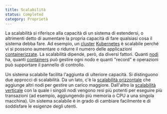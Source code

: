 ```yaml
---
title: Scalabilità
status: Completed
category: Proprietà
---
```


La scalabilità si riferisce alla capacità di un sistema di estendersi, o altrimenti detto di aumentare la propria capacità di fare qualsiasi cosa il sistema debba fare. Ad esempio, un [cluster](/it/cluster/) [Kubernetes](/it/kubernetes/) è scalabile perché vi si possono aumentare o ridurre il numero delle  applicazioni [containerizzate](/it/containerization/). La scalabilità dipende, però, da diversi fattori. Quanti [nodi](/it/nodes/) ha, quanti [containers](/it/container/) può gestire ogni nodo e quanti "record" e operazioni può supportare il pannello di controllo.

Un sistema scalabile facilita l'aggiunta di ulteriore capacità. Si distinguono due approcci di scalabilità. Da un lato, c'è la [scalabilità orizzontale](/it/horizontal_scaling/) che aggiunge altri nodi per gestire un carico maggiore. Dall'altro la [scalabilità verticale](/it/vertical_scaling/) con la quale i singoli nodi vengono resi più potenti per eseguire più transazioni (ad esempio, aggiungendo più memoria o CPU a una singola macchina). Un sistema scalabile è in grado di cambiare facilmente e di soddisfare le esigenze degli utenti.

